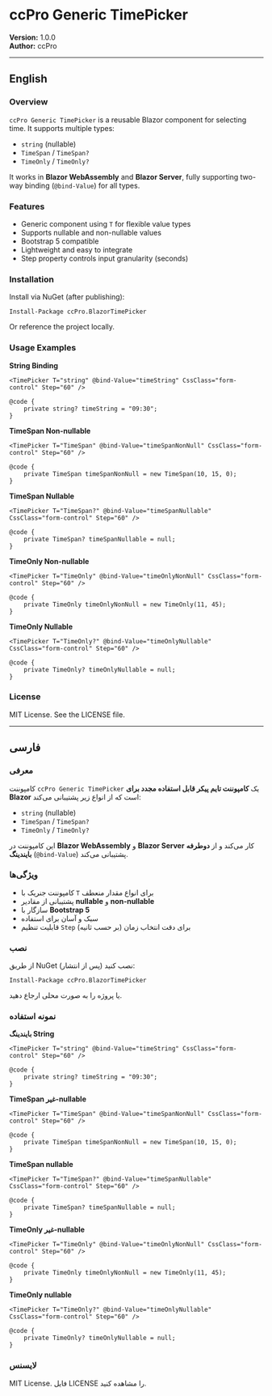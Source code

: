 ﻿# ccPro Generic TimePicker

**Version:** 1.0.0  
**Author:** ccPro  

---

## English

### Overview
`ccPro Generic TimePicker` is a reusable Blazor component for selecting time. It supports multiple types:

- `string` (nullable)
- `TimeSpan` / `TimeSpan?`
- `TimeOnly` / `TimeOnly?`

It works in **Blazor WebAssembly** and **Blazor Server**, fully supporting two-way binding (`@bind-Value`) for all types.

### Features
- Generic component using `T` for flexible value types
- Supports nullable and non-nullable values
- Bootstrap 5 compatible
- Lightweight and easy to integrate
- Step property controls input granularity (seconds)

### Installation
Install via NuGet (after publishing):

```
Install-Package ccPro.BlazorTimePicker
```

Or reference the project locally.

### Usage Examples

**String Binding**
```razor
<TimePicker T="string" @bind-Value="timeString" CssClass="form-control" Step="60" />

@code {
    private string? timeString = "09:30";
}
```

**TimeSpan Non-nullable**
```razor
<TimePicker T="TimeSpan" @bind-Value="timeSpanNonNull" CssClass="form-control" Step="60" />

@code {
    private TimeSpan timeSpanNonNull = new TimeSpan(10, 15, 0);
}
```

**TimeSpan Nullable**
```razor
<TimePicker T="TimeSpan?" @bind-Value="timeSpanNullable" CssClass="form-control" Step="60" />

@code {
    private TimeSpan? timeSpanNullable = null;
}
```

**TimeOnly Non-nullable**
```razor
<TimePicker T="TimeOnly" @bind-Value="timeOnlyNonNull" CssClass="form-control" Step="60" />

@code {
    private TimeOnly timeOnlyNonNull = new TimeOnly(11, 45);
}
```

**TimeOnly Nullable**
```razor
<TimePicker T="TimeOnly?" @bind-Value="timeOnlyNullable" CssClass="form-control" Step="60" />

@code {
    private TimeOnly? timeOnlyNullable = null;
}
```

### License
MIT License. See the LICENSE file.

---

## فارسی

### معرفی
کامپوننت `ccPro Generic TimePicker` یک **کامپوننت تایم پیکر قابل استفاده مجدد برای Blazor** است که از انواع زیر پشتیبانی می‌کند:

- `string` (nullable)  
- `TimeSpan` / `TimeSpan?`  
- `TimeOnly` / `TimeOnly?`  

این کامپوننت در **Blazor WebAssembly** و **Blazor Server** کار می‌کند و از **دوطرفه بایندینگ** (`@bind-Value`) پشتیبانی می‌کند.

### ویژگی‌ها
- کامپوننت جنریک با `T` برای انواع مقدار منعطف  
- پشتیبانی از مقادیر **nullable** و **non-nullable**  
- سازگار با **Bootstrap 5**  
- سبک و آسان برای استفاده  
- قابلیت تنظیم `Step` برای دقت انتخاب زمان (بر حسب ثانیه)

### نصب
از طریق NuGet (پس از انتشار) نصب کنید:

```
Install-Package ccPro.BlazorTimePicker
```

یا پروژه را به صورت محلی ارجاع دهید.

### نمونه استفاده

**بایندینگ String**
```razor
<TimePicker T="string" @bind-Value="timeString" CssClass="form-control" Step="60" />

@code {
    private string? timeString = "09:30";
}
```

**TimeSpan غیر-nullable**
```razor
<TimePicker T="TimeSpan" @bind-Value="timeSpanNonNull" CssClass="form-control" Step="60" />

@code {
    private TimeSpan timeSpanNonNull = new TimeSpan(10, 15, 0);
}
```

**TimeSpan nullable**
```razor
<TimePicker T="TimeSpan?" @bind-Value="timeSpanNullable" CssClass="form-control" Step="60" />

@code {
    private TimeSpan? timeSpanNullable = null;
}
```

**TimeOnly غیر-nullable**
```razor
<TimePicker T="TimeOnly" @bind-Value="timeOnlyNonNull" CssClass="form-control" Step="60" />

@code {
    private TimeOnly timeOnlyNonNull = new TimeOnly(11, 45);
}
```

**TimeOnly nullable**
```razor
<TimePicker T="TimeOnly?" @bind-Value="timeOnlyNullable" CssClass="form-control" Step="60" />

@code {
    private TimeOnly? timeOnlyNullable = null;
}
```

### لایسنس
MIT License. فایل LICENSE را مشاهده کنید.
